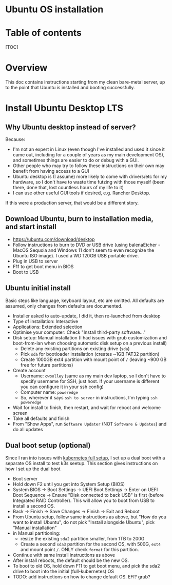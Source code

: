 # Ubuntu OS installation

# Table of contents

[TOC]

# Overview

This doc contains instructions starting from my clean bare-metal server, up to the point that Ubuntu is installed
and booting successfully.

# Install Ubuntu Desktop LTS

## Why Ubuntu desktop instead of server?

Because:

- I'm not an expert in Linux (even though I've installed and used it since it came out, including for a couple of years
  as my main development OS), and sometimes things are easier to do or debug with a GUI.
- Other people who may try to follow these instructions on their own may benefit from having access to a GUI
- Ubuntu desktop is (I assume) more likely to come with drivers/etc for my hardware, so I don't have to waste time futzing
  with those myself (been there, done that, lost countless hours of my life to it)
- I can use other useful GUI tools if desired, e.g. Rancher Desktop.

If this were a production server, that would be a different story.

## Download Ubuntu, burn to installation media, and start install

- https://ubuntu.com/download/desktop
- Follow instructions to burn to DVD or USB drive (using balenaEtcher - MacOS Sequoia and Windows 11 don't seem to even recognize the Ubuntu ISO image). I used a WD 120GB USB portable drive.
- Plug in USB to server
- F11 to get boot menu in BIOS
- Boot to USB

## Ubuntu initial install

Basic steps like language, keyboard layout, etc are omitted. All defaults are assumed, only changes from defaults are documented.

- Installer asked to auto-update, I did it, then re-launched from desktop
- Type of installation: Interactive
- Applications: Extended selection
- Optimise your computer: Check "Install third-party software..."
- Disk setup: Manual installation (I had issues with grub customization and boot-from-lan when choosing automatic disk setup on a previous install)
    - Delete any existing partitions on existing drive (`sda`)
    - Pick `sda` for bootloader installation (creates ~1GB FAT32 partition)
    - Create 1000GB ext4 partition with mount point of `/` (leaving ~900 GB free for future partitions)
- Create account
    - Username: `cwoolley` (same as my main dev laptop, so I don't have to specify username for SSH, just host. If your username is different you can configure it in your ssh config)
    - Computer name: `poweredge`
    - So, wherever it says `ssh to server` in instructions, I'm typing `ssh poweredge`
- Wait for install to finish, then restart, and wait for reboot and welcome screen
- Take all defaults and finish
- From "Show Apps", run `Software Updater` (NOT `Software & Updates`) and do all updates

## Dual boot setup (optional)

Since I ran into issues with [kubernetes full setup](./kubernetes_full_setup.md), I set up a dual boot with a separate OS install to test k3s seetup. This section gives instructions on how I set up the dual boot

- Boot server
- Hold down F2 until you get into System Setup (BIOS)
- System BIOS -> Boot Settings -> UEFI Boot Settings -> Enter on UEFI Boot Sequence -> Ensure "Disk connected to back USB" is first (before Integrated RAID Controller). This will allow you to boot from USB to install a second OS.
- Back -> Finish -> Save Changes -> Finish -> Exit and Reboot
- From Ubuntu setup, follow same instructions as above, but "How do you want to install Ubuntu", do not pick "Install alongside Ubuntu", pick "Manual installation"
-  in Manual partitioning:
    - resize the existing `sda2` partition smaller, from 1TB to 200G
    - Create a second `sda3` partition for the second OS, with 500G, `ext4` and mount point `/`. ONLY check `format` for this partition.
- Continue with same install instructions as above
- After install reboots, the default should be the new OS.
- To boot to old OS, hold down F11 to get boot menu, and pick the sda2 drive to boot into the initial (full-kubernetes) OS
- TODO: add instructions on how to change default OS. EFI? grub?
